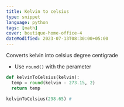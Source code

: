 ```yaml
---
title: Kelvin to celsius
type: snippet
language: python
tags: [math]
cover: boutique-home-office-4
dateModified: 2023-07-13T08:30:00+05:00
---
```


Converts kelvin into celsius degree centigrade 
- Use `round()` with the perameter 

```py
def kelvinToCelsius(kelvin):
  temp = round(kelvin - 273.15, 2)
  return temp
```

```py
kelvinToCelsius(298.65) # 
```
